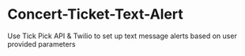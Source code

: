 # Concert-Ticket-Text-Alert
Use Tick Pick API &amp; Twilio to set up text message alerts based on user provided parameters
